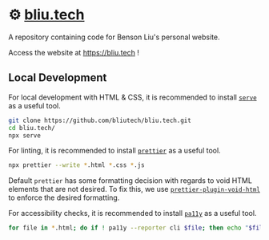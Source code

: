 # ⚙️ [bliu.tech](https://www.bliu.tech)

A repository containing code for Benson Liu's personal website.

Access the website at https://bliu.tech !

## Local Development

For local development with HTML & CSS, it is recommended to install [`serve`](https://github.com/bliutech/bliu.tech) as a useful tool.

```bash
git clone https://github.com/bliutech/bliu.tech.git
cd bliu.tech/
npx serve
```

For linting, it is recommended to install [`prettier`](https://prettier.io/docs/en/install.html) as a useful tool.

```bash
npx prettier --write *.html *.css *.js
```

Default `prettier` has some formatting decision with regards to void HTML elements that are not desired. To fix this, we use [`prettier-plugin-void-html`](https://github.com/awmottaz/prettier-plugin-void-html) to enforce the desired formatting.

For accessibility checks, it is recommended to install [`pa11y`](https://pa11y.org/) as a useful tool.

```bash
for file in *.html; do if ! pa11y --reporter cli $file; then echo "$file : FAILED"; break; fi; done
```
